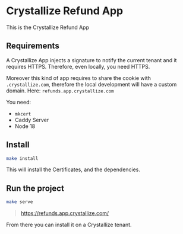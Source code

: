 # Crystallize Refund App

This is the Crystallize Refund App

## Requirements

A Crystallize App injects a signature to notify the current tenant and it requires HTTPS.
Therefore, even locally, you need HTTPS.

Moreover this kind of app requires to share the cookie with `.crystallize.com`, therefore the local development will have a custom domain.
Here: `refunds.app.crystallize.com`

You need:

-   `mkcert`
-   Caddy Server
-   Node 18

## Install

```bash
make install
```

This will install the Certificates, and the dependencies.

## Run the project

```bash
make serve
```

> https://refunds.app.crystallize.com/

From there you can install it on a Crystallize tenant.
